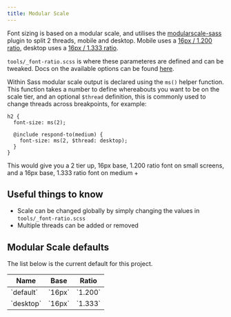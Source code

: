 ```yaml
---
title: Modular Scale
---
```


Font sizing is based on a modular scale, and utilises the [modularscale-sass](https://github.com/modularscale/modularscale-sass) plugin to split 2 threads, mobile and desktop. Mobile uses a [16px / 1.200 ratio](http://www.modularscale.com/?17&px&1.200), desktop uses a [16px / 1.333 ratio](http://www.modularscale.com/?15&px&1.333).  

`tools/_font-ratio.scss` is where these parameteres are defined and can be tweaked. Docs on the available options can be found [here](https://github.com/modularscale/modularscale-sass).

Within Sass modular scale output is declared using the `ms()` helper function. This function takes a number to define whereabouts you want to be on the scale tier, and an optional `$thread` definition, this is commonly used to change threads across breakpoints, for example:

```
h2 {
  font-size: ms(2);

  @include respond-to(medium) {
    font-size: ms(2, $thread: desktop);
  }
}
```

This would give you a 2 tier up, 16px base, 1.200 ratio font on small screens, and a 16px base, 1.333 ratio font on medium +

## Useful things to know

- Scale can be changed globally by simply changing the values in `tools/_font-ratio.scss`
- Multiple threads can be added or removed 


## Modular Scale defaults

The list below is the current default for this project.

<table>
<thead>
<th>Name</th>
<th>Base</th>
<th>Ratio</th>
</thead>
<tbody>
    <tr>
        <td>`default`</td>
        <td>`16px`</td>
        <td>`1.200`</td>
    <tr>
    <tr>
        <td>`desktop`</td>
        <td>`16px`</td>
        <td>`1.333`</td>
    <tr>
</tr>
</table>
